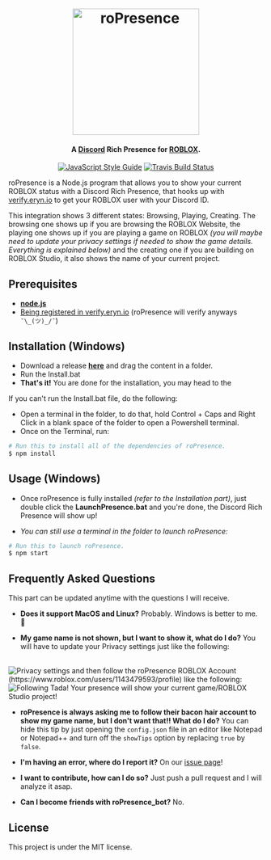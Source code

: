 
<h1 align="center">
    <img src="https://raw.githubusercontent.com/JiveOff/roPresence/master/img/roPresence.png" alt="roPresence" width="250"/>
    <br>
</h1>

<h4 align="center">A <a href="https://discordapp.com">Discord</a> Rich Presence for <a href="https://roblox.com">ROBLOX</a>.</h4>

<p align="center">
    <a href="https://standardjs.com"><img src="https://img.shields.io/badge/code_style-standard-blue.svg?style=flat-square" alt="JavaScript Style Guide"/></a>
    <a href="https://travis-ci.org/JiveOff/roPresence"><img src="https://img.shields.io/travis/JiveOff/roPresence/master.svg?style=flat-square" alt="Travis Build Status"/></a>
</p>

roPresence is a Node.js program that allows you to show your current ROBLOX status with a Discord Rich Presence, that hooks up with [verify.eryn.io](http://verify.eryn.io/) to get your ROBLOX user with your Discord ID.

This integration shows 3 different states: Browsing, Playing, Creating.
The browsing one shows up if you are browsing the ROBLOX Website, the playing one shows up if you are playing a game on ROBLOX *(you will maybe need to update your privacy settings if needed to show the game details. Everything is explained below)* and the creating one if you are building on ROBLOX Studio, it also shows the name of your current project.

## Prerequisites

- [**node.js**](https://nodejs.org/en/download/current/)
- [Being registered in verify.eryn.io](http://verify.eryn.io/) (roPresence will verify anyways ``¯\_(ツ)_/¯``)

## Installation (Windows)

- Download a release [**here**](https://github.com/JiveOff/roPresence/releases) and drag the content in a folder.
- Run the Install.bat
- **That's it!** You are done for the installation, you may head to the 

If you can't run the Install.bat file, do the following:

- Open a terminal in the folder, to do that, hold Control + Caps and Right Click in a blank space of the folder to open a Powershell terminal. 
- Once on the Terminal, run:
```bash
# Run this to install all of the dependencies of roPresence.
$ npm install
```

## Usage (Windows)

- Once roPresence is fully installed *(refer to the Installation part)*, just double click the **LaunchPresence.bat** and you're done, the Discord Rich Presence will show up! 

- *You can still use a terminal in the folder to launch roPresence:*
```bash
# Run this to launch roPresence.
$ npm start
```


## Frequently Asked Questions

This part can be updated anytime with the questions I will receive.

- **Does it support MacOS and Linux?**
Probably. Windows is better to me. :eyes:

- **My game name is not shown, but I want to show it, what do I do?**
You will have to update your Privacy settings just like the following:
<br />
<img src="https://raw.githubusercontent.com/JiveOff/roPresence/master/img/Privacy.png" alt="Privacy settings"/>
and then follow the roPresence ROBLOX Account (https://www.roblox.com/users/1143479593/profile) like the following:
<br />
<img src="https://raw.githubusercontent.com/JiveOff/roPresence/master/img/Following.png" alt="Following"/>
Tada! Your presence will show your current game/ROBLOX Studio project!

- **roPresence is always asking me to follow their bacon hair account to show my game name, but I don't want that!! What do I do?**
You can hide this tip by just opening the ``config.json`` file in an editor like Notepad or Notepad++ and turn off the ``showTips`` option by replacing ``true`` by ``false``.

- **I'm having an error, where do I report it?**
On our [issue page](https://github.com/JiveOff/roPresence/issues)!

- **I want to contribute, how can I do so?**
Just push a pull request and I will analyze it asap.

- **Can I become friends with roPresence_bot?**
No.

## License

This project is under the MIT license.
